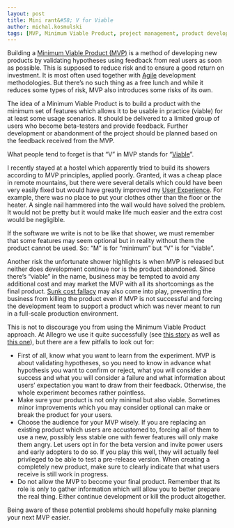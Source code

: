 ```yaml
---
layout: post
title: Mini rant&#58; V for Viable
author: michal.kosmulski
tags: [MVP, Minimum Viable Product, project management, product development, agile]
---
```

Building a [Minimum Viable Product (MVP)](http://en.wikipedia.org/wiki/Minimum_viable_product) is a method of developing new products
by validating hypotheses using feedback from real users as soon as possible. This is supposed to reduce risk and to ensure a good
return on investment.
It is most often used together with [Agile](http://en.wikipedia.org/wiki/Agile_software_development) development methodologies.
But there’s no such thing as a free lunch and while it reduces some types of risk, MVP also introduces some risks of its own.

The idea of a Minimum Viable Product is to build a product with the minimum set of features which allows it to be usable in practice
(viable) for at least some usage scenarios. It should be delivered to a limited group of users who become beta-testers and provide
feedback. Further development or abandonment of the project should be planned based on the feedback received from the MVP.

What people tend to forget is that “V” in MVP stands for “[Viable](http://www.merriam-webster.com/dictionary/viable)”.

I recently stayed at a hostel which apparently tried to build its showers according to MVP principles, applied poorly. Granted, it was a
cheap place in remote mountains, but there were several details which could have been very easily fixed but would have greatly improved my
[User Experience](http://en.wikipedia.org/wiki/User_experience).
For example, there was no place to put your clothes other than the floor or the heater. A single nail hammered into the wall would
have solved the problem. It would not be pretty but it would make life much easier and the extra cost would be negligible.

If the software we write is not to be like that shower, we must remember that some features may seem optional but in reality without them
the product cannot be used. So: “M” is for “minimum” but “V” is for “viable”.

Another risk the unfortunate shower highlights is when MVP is released but neither does development continue nor is the product
abandoned. Since there’s “viable” in the name, business may be tempted to avoid any additional cost and may market the MVP with all its
shortcomings as the final product. [Sunk cost fallacy](http://en.wikipedia.org/wiki/Escalation_of_commitment) may also come
into play, preventing the business from killing the product even if MVP is not successful and forcing the development team to support a
product which was never meant to run in a full-scale production environment.

This is not to discourage you from using the Minimum Viable Product approach. At Allegro we use it quite successfully (see
[this story](/story-about-delivering-products-part1.html) as well as [this one](/story-about-delivering-products-part2.html)), but there are
a few pitfalls to look out for:

* First of all, know what you want to learn from the experiment. MVP is about validating hypotheses, so you need to know in advance what
hypothesis you want to confirm or reject, what you will consider a success and what you will consider a failure and what information
about users’ expectation you want to draw from their feedback. Otherwise, the whole experiment becomes rather pointless.
* Make sure your product is not only minimal but also viable. Sometimes minor improvements which you may consider optional can
make or break the product for your users.
* Choose the audience for your MVP wisely. If you are replacing an existing product which users are accustomed to, forcing
all of them to use a new, possibly less stable one with fewer features will only make them angry. Let users opt in for the beta
version and invite power users and early adopters to do so. If you play this well, they will actually feel privileged to be able to test a
pre-release version. When creating a completely new product, make sure to clearly indicate that what users receive is still work in
progress.
* Do not allow the MVP to become your final product. Remember that its role is only to gather information which will allow you to better
prepare the real thing. Either continue development or kill the product altogether.

Being aware of these potential problems should hopefully make planning your next MVP easier.
